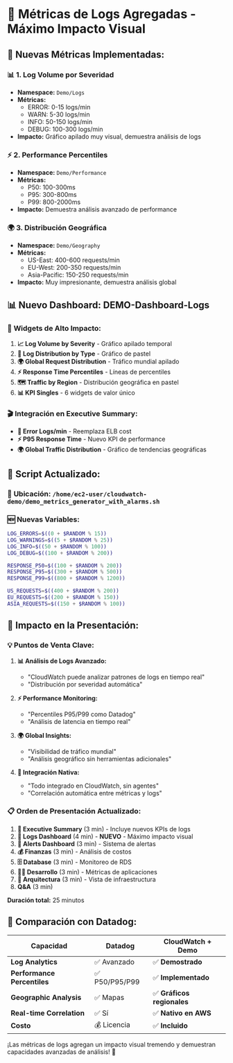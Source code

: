 # 📄 Métricas de Logs Agregadas - Máximo Impacto Visual

## 🎯 **Nuevas Métricas Implementadas:**

### 📊 **1. Log Volume por Severidad**
- **Namespace:** `Demo/Logs`
- **Métricas:**
  - ERROR: 0-15 logs/min
  - WARN: 5-30 logs/min  
  - INFO: 50-150 logs/min
  - DEBUG: 100-300 logs/min
- **Impacto:** Gráfico apilado muy visual, demuestra análisis de logs

### ⚡ **2. Performance Percentiles**
- **Namespace:** `Demo/Performance`
- **Métricas:**
  - P50: 100-300ms
  - P95: 300-800ms
  - P99: 800-2000ms
- **Impacto:** Demuestra análisis avanzado de performance

### 🌍 **3. Distribución Geográfica**
- **Namespace:** `Demo/Geography`
- **Métricas:**
  - US-East: 400-600 requests/min
  - EU-West: 200-350 requests/min
  - Asia-Pacific: 150-250 requests/min
- **Impacto:** Muy impresionante, demuestra análisis global

## 📊 **Nuevo Dashboard: DEMO-Dashboard-Logs**

### 🎨 **Widgets de Alto Impacto:**

1. **📈 Log Volume by Severity** - Gráfico apilado temporal
2. **🥧 Log Distribution by Type** - Gráfico de pastel
3. **🌍 Global Request Distribution** - Tráfico mundial apilado
4. **⚡ Response Time Percentiles** - Líneas de percentiles
5. **🗺️ Traffic by Region** - Distribución geográfica en pastel
6. **📊 KPI Singles** - 6 widgets de valor único

### 🎬 **Integración en Executive Summary:**

- **🚨 Error Logs/min** - Reemplaza ELB cost
- **⚡ P95 Response Time** - Nuevo KPI de performance
- **🌍 Global Traffic Distribution** - Gráfico de tendencias geográficas

## 🔄 **Script Actualizado:**

### 📍 **Ubicación:** `/home/ec2-user/cloudwatch-demo/demo_metrics_generator_with_alarms.sh`

### 🆕 **Nuevas Variables:**
```bash
LOG_ERRORS=$((0 + $RANDOM % 15))
LOG_WARNINGS=$((5 + $RANDOM % 25))
LOG_INFO=$((50 + $RANDOM % 100))
LOG_DEBUG=$((100 + $RANDOM % 200))

RESPONSE_P50=$((100 + $RANDOM % 200))
RESPONSE_P95=$((300 + $RANDOM % 500))
RESPONSE_P99=$((800 + $RANDOM % 1200))

US_REQUESTS=$((400 + $RANDOM % 200))
EU_REQUESTS=$((200 + $RANDOM % 150))
ASIA_REQUESTS=$((150 + $RANDOM % 100))
```

## 🎯 **Impacto en la Presentación:**

### 💡 **Puntos de Venta Clave:**

1. **📊 Análisis de Logs Avanzado:**
   - "CloudWatch puede analizar patrones de logs en tiempo real"
   - "Distribución por severidad automática"

2. **⚡ Performance Monitoring:**
   - "Percentiles P95/P99 como Datadog"
   - "Análisis de latencia en tiempo real"

3. **🌍 Global Insights:**
   - "Visibilidad de tráfico mundial"
   - "Análisis geográfico sin herramientas adicionales"

4. **🔗 Integración Nativa:**
   - "Todo integrado en CloudWatch, sin agentes"
   - "Correlación automática entre métricas y logs"

### 📋 **Orden de Presentación Actualizado:**

1. **🎯 Executive Summary** (3 min) - Incluye nuevos KPIs de logs
2. **📄 Logs Dashboard** (4 min) - **NUEVO** - Máximo impacto visual
3. **🚨 Alerts Dashboard** (3 min) - Sistema de alertas
4. **💰 Finanzas** (3 min) - Análisis de costos
5. **🗄️ Database** (3 min) - Monitoreo de RDS
6. **👨‍💻 Desarrollo** (3 min) - Métricas de aplicaciones
7. **🏢 Arquitectura** (3 min) - Vista de infraestructura
8. **Q&A** (3 min)

**Duración total:** 25 minutos

## 🎪 **Comparación con Datadog:**

| Capacidad | Datadog | CloudWatch + Demo |
|-----------|---------|-------------------|
| **Log Analytics** | ✅ Avanzado | ✅ **Demostrado** |
| **Performance Percentiles** | ✅ P50/P95/P99 | ✅ **Implementado** |
| **Geographic Analysis** | ✅ Mapas | ✅ **Gráficos regionales** |
| **Real-time Correlation** | ✅ Sí | ✅ **Nativo en AWS** |
| **Costo** | 💰 Licencia | ✅ **Incluido** |

¡Las métricas de logs agregan un impacto visual tremendo y demuestran capacidades avanzadas de análisis! 🚀
